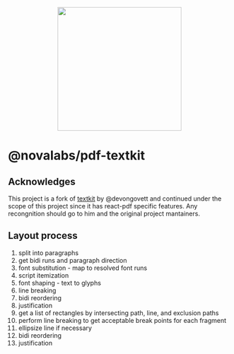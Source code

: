 <p align="center">
  <img src="https://user-images.githubusercontent.com/5600341/27505816-c8bc37aa-587f-11e7-9a86-08a2d081a8b9.png" height="280px">
</p>

# @novalabs/pdf-textkit

## Acknowledges

This project is a fork of [textkit](https://github.com/foliojs/textkit) by @devongovett and continued under the scope of this project since it has react-pdf specific features. Any recongnition should go to him and the original project mantainers.

## Layout process

1. split into paragraphs
2. get bidi runs and paragraph direction
3. font substitution - map to resolved font runs
4. script itemization
5. font shaping - text to glyphs
6. line breaking
7. bidi reordering
8. justification
9. get a list of rectangles by intersecting path, line, and exclusion paths
10. perform line breaking to get acceptable break points for each fragment
11. ellipsize line if necessary
12. bidi reordering
13. justification
